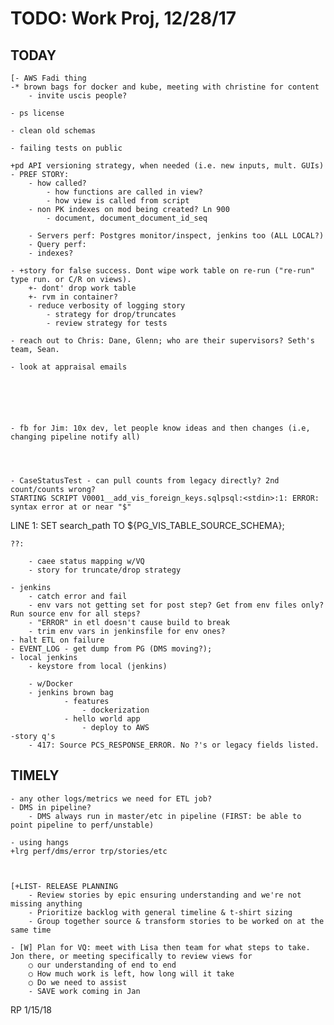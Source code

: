 # TODO: Work Proj, 12/28/17

## TODAY

    [- AWS Fadi thing
    -* brown bags for docker and kube, meeting with christine for content
        - invite uscis people?
    
    - ps license 

    - clean old schemas
    
    - failing tests on public
    
    +pd API versioning strategy, when needed (i.e. new inputs, mult. GUIs)
    - PREF STORY: 
        - how called?
            - how functions are called in view?
            - how view is called from script
        - non PK indexes on mod being created? Ln 900
            - document, document_document_id_seq

        - Servers perf: Postgres monitor/inspect, jenkins too (ALL LOCAL?)
        - Query perf:
        - indexes?

    - +story for false success. Dont wipe work table on re-run ("re-run" type run. or C/R on views).
        +- dont' drop work table
        +- rvm in container?
        - reduce verbosity of logging story
            - strategy for drop/truncates
            - review strategy for tests
        
    - reach out to Chris: Dane, Glenn; who are their supervisors? Seth's team, Sean. 
    
    - look at appraisal emails 
    
    
    

    
    
    - fb for Jim: 10x dev, let people know ideas and then changes (i.e, changing pipeline notify all)
    
    
    

    - CaseStatusTest - can pull counts from legacy directly? 2nd count/counts wrong?
    STARTING SCRIPT V0001__add_vis_foreign_keys.sqlpsql:<stdin>:1: ERROR:  syntax error at or near "$"
LINE 1: SET search_path TO ${PG_VIS_TABLE_SOURCE_SCHEMA};
    
    ??:

        - caee status mapping w/VQ
        - story for truncate/drop strategy

    - jenkins   
        - catch error and fail
        - env vars not getting set for post step? Get from env files only? Run source env for all steps?
        - "ERROR" in etl doesn't cause build to break
        - trim env vars in jenkinsfile for env ones?
    - halt ETL on failure
    - EVENT_LOG - get dump from PG (DMS moving?); 
    - local jenkins
        - keystore from local (jenkins)

        - w/Docker
        - jenkins brown bag
                - features
                    - dockerization
                - hello world app
                    - deploy to AWS
    -story q's
        - 417: Source PCS_RESPONSE_ERROR. No ?'s or legacy fields listed.
    

## TIMELY

    - any other logs/metrics we need for ETL job?
    - DMS in pipeline?
        - DMS always run in master/etc in pipeline (FIRST: be able to point pipeline to perf/unstable)

    - using hangs
    +lrg perf/dms/error trp/stories/etc

    

    [+LIST- RELEASE PLANNING
        - Review stories by epic ensuring understanding and we're not missing anything
        - Prioritize backlog with general timeline & t-shirt sizing
        - Group together source & transform stories to be worked on at the same time

    - [W] Plan for VQ: meet with Lisa then team for what steps to take. Jon there, or meeting specifically to review views for 
        ○ our understanding of end to end
        ○ How much work is left, how long will it take
        ○ Do we need to assist
        - SAVE work coming in Jan



RP 1/15/18

